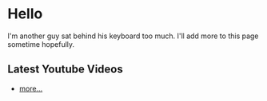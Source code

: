 # Hello
I'm another guy sat behind his keyboard too much. I'll add more to this page sometime hopefully.

## Latest Youtube Videos
<!-- YOUTUBE:START -->
<!--YOUTUBE:END -->
- [more...](https://www.youtube.com/channel/UCzo8BxPlwBZlqnM5qIj2bZg)